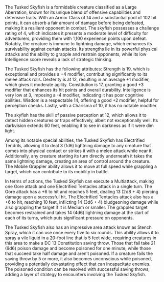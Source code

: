 The Tusked Skyfish is a formidable creature classified as a Large Aberration, known for its unique blend of offensive capabilities and defensive traits. With an Armor Class of 14 and a substantial pool of 102 hit points, it can absorb a fair amount of damage before being defeated, making it a resilient opponent in combat. The skyfish possesses a challenge rating of 4, which indicates it presents a moderate level of difficulty for adventurers, providing them with 1,100 experience points upon defeat. Notably, the creature is immune to lightning damage, which enhances its survivability against certain attacks. Its strengths lie in its powerful physical attacks and the ability to grapple and restrain opponents, while its low Intelligence score reveals a lack of strategic thinking.

The Tusked Skyfish has the following attributes: Strength is 19, which is exceptional and provides a +4 modifier, contributing significantly to its melee attack rolls. Dexterity is at 12, resulting in an average +1 modifier, which gives it moderate agility. Constitution is 17, granting a good +3 modifier that enhances its hit points and overall durability. Intelligence is very low at 3, imposing a -4 modifier, indicating it has poor cognitive abilities. Wisdom is a respectable 14, offering a good +2 modifier, helpful for perception checks. Lastly, with a Charisma of 10, it has no notable modifier.

The skyfish has the skill of passive perception at 12, which allows it to detect hidden creatures or traps effectively, albeit not exceptionally well. Its darkvision extends 60 feet, enabling it to see in darkness as if it were dim light.

Among its notable special abilities, the Tusked Skyfish has Electrified Tendrils, allowing it to deal 3 (1d6) lightning damage to any creature that comes into physical contact or strikes it with a melee attack while near it. Additionally, any creature starting its turn directly underneath it takes the same lightning damage, creating an area of control around the creature. The Mobile Grappler ability allows it to move at full speed while grappling a target, which can contribute to its mobility in battle.

In terms of actions, the Tusked Skyfish can execute a Multiattack, making one Gore attack and one Electrified Tentacles attack in a single turn. The Gore attack has a +6 to hit and reaches 5 feet, dealing 13 (2d8 + 4) piercing damage upon a successful hit. The Electrified Tentacles attack also has a +6 to hit, reaching 10 feet, inflicting 14 (3d6 + 4) bludgeoning damage while also grappling the target if it is Medium or smaller. The grappled target becomes restrained and takes 14 (4d6) lightning damage at the start of each of its turns, which puts significant pressure on opponents.

The Tusked Skyfish also has an impressive area attack known as Stench Spray, which it can use once every five to six rounds. This ability allows it to spray a vile liquid in a 20-foot line that is 5 feet wide, requiring creatures in this area to make a DC 13 Constitution saving throw. Those that fail take 21 (6d6) poison damage and become poisoned for one minute, while those that succeed take half damage and aren’t poisoned. If a creature fails the saving throw by 5 or more, it also becomes unconscious while poisoned, providing a potentially devastating effect that can incapacitate enemies. The poisoned condition can be resolved with successful saving throws, adding a layer of strategy to encounters involving the Tusked Skyfish.